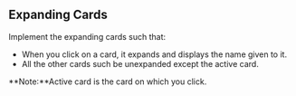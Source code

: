 ## Expanding Cards
Implement the expanding cards such that:
- When you click on a card, it expands and displays the name given to it. 
- All the other cards such be unexpanded except the active card. 

**Note:**Active card is the card on which you click.
